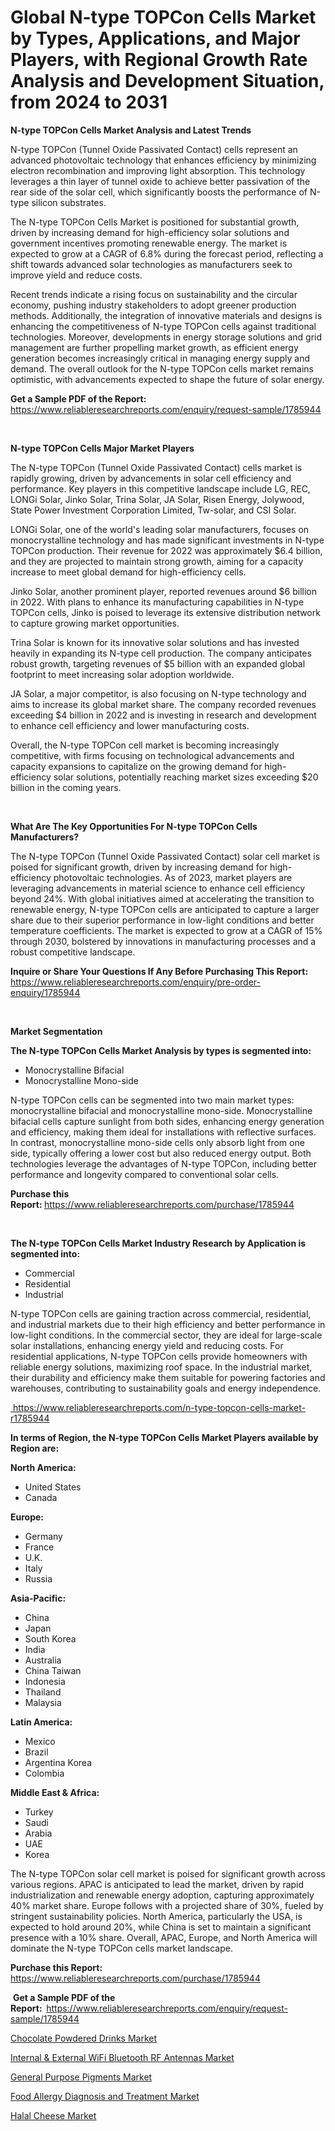 <p><h1>Global N-type TOPCon Cells Market by Types, Applications, and Major Players, with Regional Growth Rate Analysis and Development Situation, from 2024 to 2031</h1></p><p><strong>N-type TOPCon Cells Market Analysis and Latest Trends</strong></p>
<p><p>N-type TOPCon (Tunnel Oxide Passivated Contact) cells represent an advanced photovoltaic technology that enhances efficiency by minimizing electron recombination and improving light absorption. This technology leverages a thin layer of tunnel oxide to achieve better passivation of the rear side of the solar cell, which significantly boosts the performance of N-type silicon substrates. </p><p>The N-type TOPCon Cells Market is positioned for substantial growth, driven by increasing demand for high-efficiency solar solutions and government incentives promoting renewable energy. The market is expected to grow at a CAGR of 6.8% during the forecast period, reflecting a shift towards advanced solar technologies as manufacturers seek to improve yield and reduce costs. </p><p>Recent trends indicate a rising focus on sustainability and the circular economy, pushing industry stakeholders to adopt greener production methods. Additionally, the integration of innovative materials and designs is enhancing the competitiveness of N-type TOPCon cells against traditional technologies. Moreover, developments in energy storage solutions and grid management are further propelling market growth, as efficient energy generation becomes increasingly critical in managing energy supply and demand. The overall outlook for the N-type TOPCon cells market remains optimistic, with advancements expected to shape the future of solar energy.</p></p>
<p><strong>Get a Sample PDF of the Report:&nbsp;</strong> <a href="https://www.reliableresearchreports.com/enquiry/request-sample/1785944?utm_campaign=121&utm_medium=2&utm_source=Github&utm_content=ia&utm_term=09102024&utm_id=n-type-topcon-cells">https://www.reliableresearchreports.com/enquiry/request-sample/1785944</a></p>
<p>&nbsp;</p>
<p><strong>N-type TOPCon Cells Major Market Players</strong></p>
<p><p>The N-type TOPCon (Tunnel Oxide Passivated Contact) cells market is rapidly growing, driven by advancements in solar cell efficiency and performance. Key players in this competitive landscape include LG, REC, LONGi Solar, Jinko Solar, Trina Solar, JA Solar, Risen Energy, Jolywood, State Power Investment Corporation Limited, Tw-solar, and CSI Solar.</p><p>LONGi Solar, one of the world's leading solar manufacturers, focuses on monocrystalline technology and has made significant investments in N-type TOPCon production. Their revenue for 2022 was approximately $6.4 billion, and they are projected to maintain strong growth, aiming for a capacity increase to meet global demand for high-efficiency cells.</p><p>Jinko Solar, another prominent player, reported revenues around $6 billion in 2022. With plans to enhance its manufacturing capabilities in N-type TOPCon cells, Jinko is poised to leverage its extensive distribution network to capture growing market opportunities.</p><p>Trina Solar is known for its innovative solar solutions and has invested heavily in expanding its N-type cell production. The company anticipates robust growth, targeting revenues of $5 billion with an expanded global footprint to meet increasing solar adoption worldwide.</p><p>JA Solar, a major competitor, is also focusing on N-type technology and aims to increase its global market share. The company recorded revenues exceeding $4 billion in 2022 and is investing in research and development to enhance cell efficiency and lower manufacturing costs.</p><p>Overall, the N-type TOPCon cell market is becoming increasingly competitive, with firms focusing on technological advancements and capacity expansions to capitalize on the growing demand for high-efficiency solar solutions, potentially reaching market sizes exceeding $20 billion in the coming years.</p></p>
<p>&nbsp;</p>
<p><strong>What Are The Key Opportunities For N-type TOPCon Cells Manufacturers?</strong></p>
<p><p>The N-type TOPCon (Tunnel Oxide Passivated Contact) solar cell market is poised for significant growth, driven by increasing demand for high-efficiency photovoltaic technologies. As of 2023, market players are leveraging advancements in material science to enhance cell efficiency beyond 24%. With global initiatives aimed at accelerating the transition to renewable energy, N-type TOPCon cells are anticipated to capture a larger share due to their superior performance in low-light conditions and better temperature coefficients. The market is expected to grow at a CAGR of 15% through 2030, bolstered by innovations in manufacturing processes and a robust competitive landscape.</p></p>
<p><strong>Inquire or Share Your Questions If Any Before Purchasing This Report:</strong> <a href="https://www.reliableresearchreports.com/enquiry/pre-order-enquiry/1785944?utm_campaign=121&utm_medium=2&utm_source=Github&utm_content=ia&utm_term=09102024&utm_id=n-type-topcon-cells">https://www.reliableresearchreports.com/enquiry/pre-order-enquiry/1785944</a></p>
<p>&nbsp;</p>
<p><strong>Market Segmentation</strong></p>
<p><strong>The N-type TOPCon Cells Market Analysis by types is segmented into:</strong></p>
<p><ul><li>Monocrystalline Bifacial</li><li>Monocrystalline Mono-side</li></ul></p>
<p><p>N-type TOPCon cells can be segmented into two main market types: monocrystalline bifacial and monocrystalline mono-side. Monocrystalline bifacial cells capture sunlight from both sides, enhancing energy generation and efficiency, making them ideal for installations with reflective surfaces. In contrast, monocrystalline mono-side cells only absorb light from one side, typically offering a lower cost but also reduced energy output. Both technologies leverage the advantages of N-type TOPCon, including better performance and longevity compared to conventional solar cells.</p></p>
<p><strong>Purchase this Report:&nbsp;</strong><a href="https://www.reliableresearchreports.com/purchase/1785944?utm_campaign=121&utm_medium=2&utm_source=Github&utm_content=ia&utm_term=09102024&utm_id=n-type-topcon-cells">https://www.reliableresearchreports.com/purchase/1785944</a></p>
<p>&nbsp;</p>
<p><strong>The N-type TOPCon Cells Market Industry Research by Application is segmented into:</strong></p>
<p><ul><li>Commercial</li><li>Residential</li><li>Industrial</li></ul></p>
<p><p>N-type TOPCon cells are gaining traction across commercial, residential, and industrial markets due to their high efficiency and better performance in low-light conditions. In the commercial sector, they are ideal for large-scale solar installations, enhancing energy yield and reducing costs. For residential applications, N-type TOPCon cells provide homeowners with reliable energy solutions, maximizing roof space. In the industrial market, their durability and efficiency make them suitable for powering factories and warehouses, contributing to sustainability goals and energy independence.</p></p>
<p><a href="https://www.reliableresearchreports.com/n-type-topcon-cells-market-r1785944?utm_campaign=121&utm_medium=2&utm_source=Github&utm_content=ia&utm_term=09102024&utm_id=n-type-topcon-cells">&nbsp;https://www.reliableresearchreports.com/n-type-topcon-cells-market-r1785944</a></p>
<p><strong>In terms of Region, the N-type TOPCon Cells Market Players available by Region are:</strong></p>
<p>
    <p> <strong> North America: </strong>
        <ul>
            <li>United States</li>
            <li>Canada</li>
        </ul>
        </p> 
    <p> <strong> Europe: </strong>
        <ul>
            <li>Germany</li>
            <li>France</li>
            <li>U.K.</li>
            <li>Italy</li>
            <li>Russia</li>
        </ul>
        </p> 
    <p> <strong> Asia-Pacific: </strong>
        <ul>
            <li>China</li>
            <li>Japan</li>
            <li>South Korea</li>
            <li>India</li>
            <li>Australia</li>
            <li>China Taiwan</li>
            <li>Indonesia</li>
            <li>Thailand</li>
            <li>Malaysia</li>
        </ul>
        </p> 
    <p> <strong> Latin America: </strong>
        <ul>
            <li>Mexico</li>
            <li>Brazil</li>
            <li>Argentina Korea</li>
            <li>Colombia</li>
        </ul>
        </p> 
    <p> <strong> Middle East & Africa: </strong>
        <ul>
            <li>Turkey</li>
            <li>Saudi</li>
            <li>Arabia</li>
            <li>UAE</li>
            <li>Korea</li>
        </ul>
    </p>
    </p>
<p><p>The N-type TOPCon solar cell market is poised for significant growth across various regions. APAC is anticipated to lead the market, driven by rapid industrialization and renewable energy adoption, capturing approximately 40% market share. Europe follows with a projected share of 30%, fueled by stringent sustainability policies. North America, particularly the USA, is expected to hold around 20%, while China is set to maintain a significant presence with a 10% share. Overall, APAC, Europe, and North America will dominate the N-type TOPCon cells market landscape.</p></p>
<p><strong>Purchase this Report: </strong><a href="https://www.reliableresearchreports.com/purchase/1785944?utm_campaign=121&utm_medium=2&utm_source=Github&utm_content=ia&utm_term=09102024&utm_id=n-type-topcon-cells">https://www.reliableresearchreports.com/purchase/1785944</a></p>
<p>&nbsp;<strong>Get a Sample PDF of the Report:&nbsp;&nbsp;</strong><a href="https://www.reliableresearchreports.com/enquiry/request-sample/1785944?utm_campaign=121&utm_medium=2&utm_source=Github&utm_content=ia&utm_term=09102024&utm_id=n-type-topcon-cells">https://www.reliableresearchreports.com/enquiry/request-sample/1785944</a></p>
<p><strong></strong></p>
<p><p><a href="https://issuu.com/reportprime-2/docs/chocolate-powdered-drinks-market-si_9bd4fe871ab853?utm_campaign=121&utm_medium=2&utm_source=Github&utm_content=ia&utm_term=09102024&utm_id=n-type-topcon-cells">Chocolate Powdered Drinks Market</a></p><p><a href="https://github.com/CarolynWatkins697/Market-Research-Report-List-1/blob/main/internal-external-wifi-bluetooth-rf-antennas-market.md?utm_campaign=121&utm_medium=2&utm_source=Github&utm_content=ia&utm_term=09102024&utm_id=n-type-topcon-cells">Internal & External WiFi Bluetooth RF Antennas Market</a></p><p><a href="https://github.com/lambertr3e8v/Market-Research-Report-List-1/blob/main/general-purpose-pigments-market.md?utm_campaign=121&utm_medium=2&utm_source=Github&utm_content=ia&utm_term=09102024&utm_id=n-type-topcon-cells">General Purpose Pigments Market</a></p><p><a href="https://www.linkedin.com/pulse/global-food-allergy-diagnosis-treatment-nexus-sector-w7jie?utm_campaign=121&utm_medium=2&utm_source=Github&utm_content=ia&utm_term=09102024&utm_id=n-type-topcon-cells">Food Allergy Diagnosis and Treatment Market</a></p><p><a href="https://issuu.com/reportprime-2/docs/halal-cheese-market-size-2030.pptx_52d9f30b766784?utm_campaign=121&utm_medium=2&utm_source=Github&utm_content=ia&utm_term=09102024&utm_id=n-type-topcon-cells">Halal Cheese Market</a></p></p>